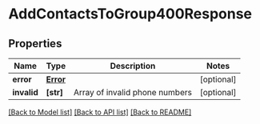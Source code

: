 # AddContactsToGroup400Response


## Properties
Name | Type | Description | Notes
------------ | ------------- | ------------- | -------------
**error** | [**Error**](Error.md) |  | [optional] 
**invalid** | **[str]** | Array of invalid phone numbers | [optional] 


[[Back to Model list]](../../README.md#models) [[Back to API list]](../../README.md#available-methods) [[Back to README]](../../README.md)


